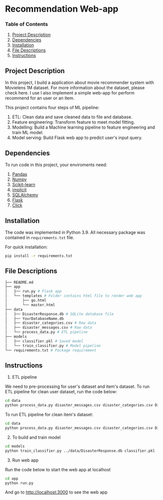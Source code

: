 # Recommendation Web-app

### Table of Contents

1. [Project Description](#motivation)
2. [Dependencies](#dependencies)
3. [Installation](#installation)
4. [File Descriptions](#files)
5. [Instructions](#results)



## Project Description<a name="motivation"></a>

In this project, I build a application about movie recommender system with Movielens 1M dataset.
For more information about the dataset, please check here.
I use 
I also implement a simple web-app for perform recommend for an user or an item.

This project contains four steps of ML pipeline:

1. ETL: Clean data and save cleaned data to file and database.
2. Feature engineering: Transform feature to meet model fitting.
3. Modelling: Build a Machine learning pipeline to feature engineering and train ML model.
4. Model serving: Build Flask web app to predict user's input query.



## Dependencies <a name="dependencies"></a>

To run code in this project, your enviroments need:
1. [Pandas](https://pandas.pydata.org/)
2. [Numpy](https://numpy.org/)
3. [Scikit-learn](https://scikit-learn.org/stable/)
4. [implicit](https://github.com/benfred/implicit)
5. [SQLAlchemy](https://sqlalchemy.org/)
6. [Flask](https://flask.palletsprojects.com/)
7. [Click](https://click.palletsprojects.com/en/8.1.x/)


## Installation <a name="installation"></a>

The code was implemented in Python 3.9. All necessary package was contained in `requirements.txt` file.

For quick installation:
```sh
pip install -r requirements.txt
```


## File Descriptions <a name="files"></a>

```bash
├── README.md
├── app
│   ├── run.py # Flask app
│   └── templates # Folder contains html file to render web app
│       ├── go.html
│       └── master.html
├── data
│   ├── DisasterResponse.db # SQLite database file
│   ├── YourDatabaseName.db
│   ├── disaster_categories.csv # Raw data
│   ├── disaster_messages.csv # Raw data
│   └── process_data.py # ETL pipeline
├── models
│   ├── classifier.pkl # Saved model
│   └── train_classifier.py # Model pipeline
└── requirements.txt # Package requirement
```

## Instructions<a name="results"></a>

1. ETL pipeline

We need to pre-processing for user's dataset and item's dataset.
To run ETL pipeline for clean user dataset, run the code below:

```bash
cd data
python process_data.py disaster_messages.csv disaster_categories.csv DisasterResponse.db
```

To run ETL pipeline for clean item's dataset:

```bash
cd data
python process_data.py disaster_messages.csv disaster_categories.csv DisasterResponse.db
```

2. To build and train model

```bash
cd models
python train_classifier.py ../data/DisasterResponse.db classifier.pkl
```

3. Run web app

Run the code below to start the web app at localhost

```bash
cd app
python run.py
```

And go to [http://localhost:3000](http://localhost:3000/) to see the web app


